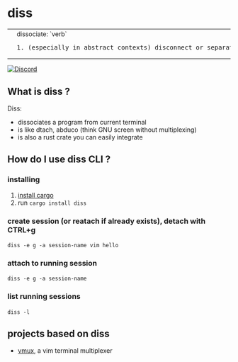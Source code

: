 # diss

<table border=0>
<tr>
<td>
<img src=diss.png width=100>
</td>
<td>
dissociate: `verb`
<pre>
1. (especially in abstract contexts) disconnect or separate.
</pre>
</td>
</tr>
</table>

[![Discord](https://img.shields.io/badge/discord--blue?logo=discord)](https://discord.gg/F684Y8rYwZ)

## What is diss ?

Diss:

- dissociates a program from current terminal
- is like dtach, abduco (think GNU screen without multiplexing)
- is also a rust crate you can easily integrate

## How do I use diss CLI ?

### installing

1. [install cargo](https://doc.rust-lang.org/cargo/getting-started/installation.html)
2. run `cargo install diss`

### create session (or reatach if already exists), detach with CTRL+g

```
diss -e g -a session-name vim hello
```

### attach to running session

```
diss -e g -a session-name
```

### list running sessions

```
diss -l
```

## projects based on diss

- [vmux](https://github.com/yazgoo/vmux), a vim terminal multiplexer
